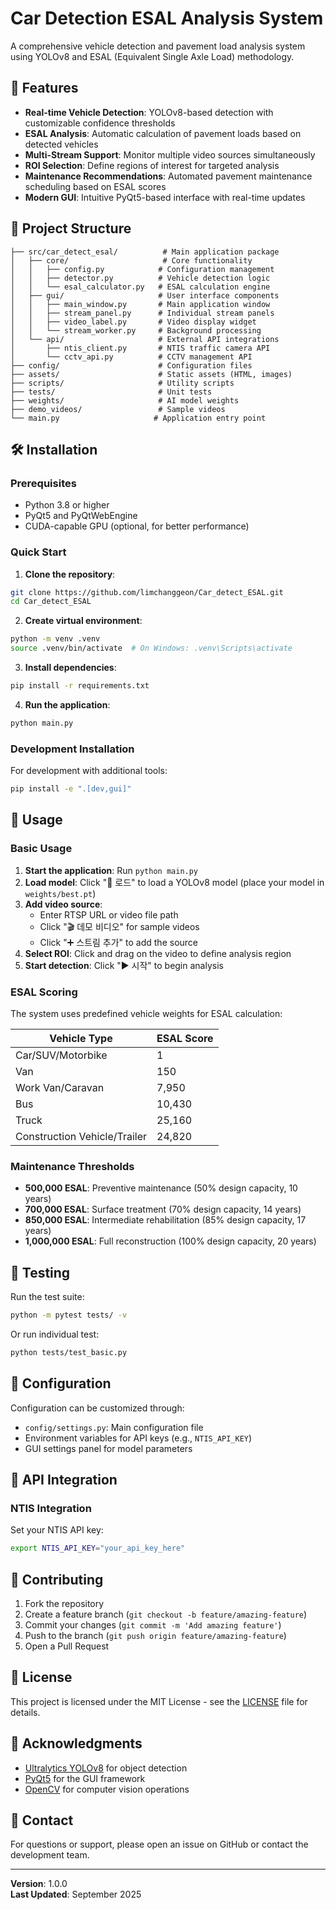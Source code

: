 # Car Detection ESAL Analysis System

A comprehensive vehicle detection and pavement load analysis system using YOLOv8 and ESAL (Equivalent Single Axle Load) methodology.

## 🚀 Features

- **Real-time Vehicle Detection**: YOLOv8-based detection with customizable confidence thresholds
- **ESAL Analysis**: Automatic calculation of pavement loads based on detected vehicles
- **Multi-Stream Support**: Monitor multiple video sources simultaneously
- **ROI Selection**: Define regions of interest for targeted analysis
- **Maintenance Recommendations**: Automated pavement maintenance scheduling based on ESAL scores
- **Modern GUI**: Intuitive PyQt5-based interface with real-time updates

## 📁 Project Structure

```
├── src/car_detect_esal/          # Main application package
│   ├── core/                     # Core functionality
│   │   ├── config.py            # Configuration management
│   │   ├── detector.py          # Vehicle detection logic
│   │   └── esal_calculator.py   # ESAL calculation engine
│   ├── gui/                     # User interface components
│   │   ├── main_window.py       # Main application window
│   │   ├── stream_panel.py      # Individual stream panels
│   │   ├── video_label.py       # Video display widget
│   │   └── stream_worker.py     # Background processing
│   └── api/                     # External API integrations
│       ├── ntis_client.py       # NTIS traffic camera API
│       └── cctv_api.py          # CCTV management API
├── config/                      # Configuration files
├── assets/                      # Static assets (HTML, images)
├── scripts/                     # Utility scripts
├── tests/                       # Unit tests
├── weights/                     # AI model weights
├── demo_videos/                 # Sample videos
└── main.py                     # Application entry point
```

## 🛠️ Installation

### Prerequisites

- Python 3.8 or higher
- PyQt5 and PyQtWebEngine
- CUDA-capable GPU (optional, for better performance)

### Quick Start

1. **Clone the repository**:
```bash
git clone https://github.com/limchanggeon/Car_detect_ESAL.git
cd Car_detect_ESAL
```

2. **Create virtual environment**:
```bash
python -m venv .venv
source .venv/bin/activate  # On Windows: .venv\Scripts\activate
```

3. **Install dependencies**:
```bash
pip install -r requirements.txt
```

4. **Run the application**:
```bash
python main.py
```

### Development Installation

For development with additional tools:
```bash
pip install -e ".[dev,gui]"
```

## 📖 Usage

### Basic Usage

1. **Start the application**: Run `python main.py`
2. **Load model**: Click "🔄 로드" to load a YOLOv8 model (place your model in `weights/best.pt`)
3. **Add video source**: 
   - Enter RTSP URL or video file path
   - Click "🎬 데모 비디오" for sample videos
   - Click "➕ 스트림 추가" to add the source
4. **Select ROI**: Click and drag on the video to define analysis region
5. **Start detection**: Click "▶️ 시작" to begin analysis

### ESAL Scoring

The system uses predefined vehicle weights for ESAL calculation:

| Vehicle Type | ESAL Score |
|--------------|------------|
| Car/SUV/Motorbike | 1 |
| Van | 150 |
| Work Van/Caravan | 7,950 |
| Bus | 10,430 |
| Truck | 25,160 |
| Construction Vehicle/Trailer | 24,820 |

### Maintenance Thresholds

- **500,000 ESAL**: Preventive maintenance (50% design capacity, 10 years)
- **700,000 ESAL**: Surface treatment (70% design capacity, 14 years)  
- **850,000 ESAL**: Intermediate rehabilitation (85% design capacity, 17 years)
- **1,000,000 ESAL**: Full reconstruction (100% design capacity, 20 years)

## 🧪 Testing

Run the test suite:
```bash
python -m pytest tests/ -v
```

Or run individual test:
```bash
python tests/test_basic.py
```

## 📝 Configuration

Configuration can be customized through:
- `config/settings.py`: Main configuration file
- Environment variables for API keys (e.g., `NTIS_API_KEY`)
- GUI settings panel for model parameters

## 🔌 API Integration

### NTIS Integration

Set your NTIS API key:
```bash
export NTIS_API_KEY="your_api_key_here"
```

## 🤝 Contributing

1. Fork the repository
2. Create a feature branch (`git checkout -b feature/amazing-feature`)
3. Commit your changes (`git commit -m 'Add amazing feature'`)
4. Push to the branch (`git push origin feature/amazing-feature`)
5. Open a Pull Request

## 📄 License

This project is licensed under the MIT License - see the [LICENSE](LICENSE) file for details.

## 🙏 Acknowledgments

- [Ultralytics YOLOv8](https://github.com/ultralytics/ultralytics) for object detection
- [PyQt5](https://www.riverbankcomputing.com/software/pyqt/) for the GUI framework
- [OpenCV](https://opencv.org/) for computer vision operations

## 📧 Contact

For questions or support, please open an issue on GitHub or contact the development team.

---

**Version**: 1.0.0  
**Last Updated**: September 2025
